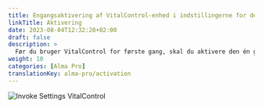 ```yaml
---
title: Engangsaktivering af VitalControl-enhed i indstillingerne for den automatiske fodermaskine
linkTitle: Aktivering
date: 2023-08-04T12:32:28+02:00
draft: false
description: >
  Før du bruger VitalControl for første gang, skal du aktivere den én gang i indstillingerne for Alma Pro fodermaskinen.
weight: 10
categories: [Alma Pro]
translationKey: alma-pro/activation
---
```


![Invoke Settings VitalControl](../images/open-settings-vitalcontrol.png "Åbn indstillingsmenuen VitalControl")

